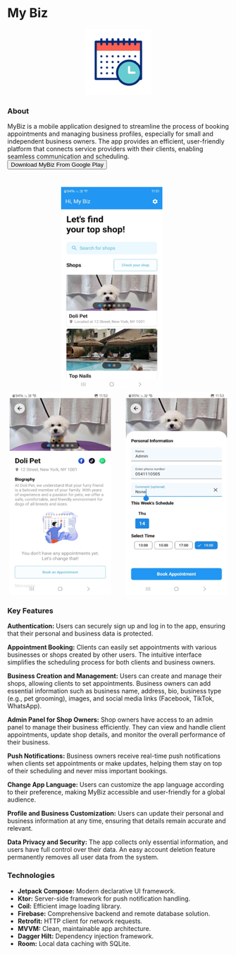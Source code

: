 
# My Biz

<p align="center"><img src="screenshots/my_biz_logo.gif" heigth="150" width="150"/></p>

### About
MyBiz is a mobile application designed to streamline the process of booking appointments and 
managing business profiles, especially for small and independent business owners. 
The app provides an efficient, user-friendly platform that connects service providers 
with their clients, enabling seamless communication and scheduling.
<a href="https://play.google.com/store/apps/details?id=my.biz.app&pli=1" target="_blank">
<button>Download MyBiz From Google Play</button>
</a>

### 
<br/>
<div align="center">
  <img src="screenshots/image1.jpeg" height="460" width="230" style="margin-right: 30px;" />
  <img src="screenshots/image2.jpeg" height="460" width="230" style="margin-right: 30px;" />
  <img src="screenshots/image3.jpeg" height="460" width="230" />
</div>


### Key Features
**Authentication:** Users can securely sign up and log in to the app, ensuring that their 
personal and business data is protected.

**Appointment Booking:** Clients can easily set appointments with various businesses or shops created 
by other users. The intuitive interface simplifies the scheduling process for both clients and business owners.

**Business Creation and Management:** Users can create and manage their shops, allowing clients to 
set appointments. Business owners can add essential information such as business name, address, 
bio, business type (e.g., pet grooming), images, and social media links (Facebook, TikTok, WhatsApp).

**Admin Panel for Shop Owners:** Shop owners have access to an admin panel to manage their business 
efficiently. They can view and handle client appointments, update shop details, and monitor the 
overall performance of their business.

**Push Notifications:** Business owners receive real-time push notifications when clients set
appointments or make updates, helping them stay on top of their scheduling and never miss 
important bookings.

**Change App Language:** Users can customize the app language according to their preference, making 
MyBiz accessible and user-friendly for a global audience.

**Profile and Business Customization:** Users can update their personal and business information at 
any time, ensuring that details remain accurate and relevant.

**Data Privacy and Security:** The app collects only essential information, and users have full control 
over their data. An easy account deletion feature permanently removes all user data from the system.

### Technologies
* **Jetpack Compose:** Modern declarative UI framework.
* **Ktor:** Server-side framework for push notification handling.
* **Coil:** Efficient image loading library.
* **Firebase:** Comprehensive backend and remote database solution.
* **Retrofit:** HTTP client for network requests.
* **MVVM:** Clean, maintainable app architecture.
* **Dagger Hilt:** Dependency injection framework.
* **Room:** Local data caching with SQLite.
